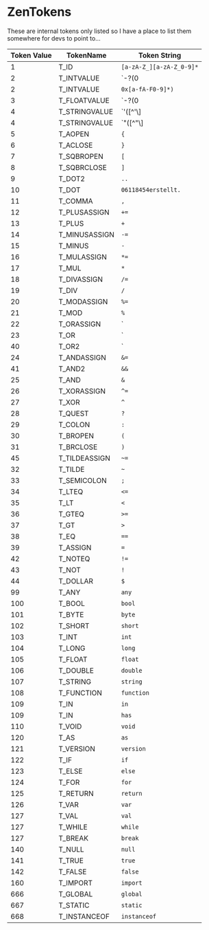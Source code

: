# ZenTokens

These are internal tokens only listed so I have a place to list them somewhere for devs to point to...

| Token Value | TokenName     | Token String                                                |
| ----------- | ------------- | ----------------------------------------------------------- |
| 1           | T_ID          | `[a-zA-Z_][a-zA-Z_0-9]*`                                    |
| 2           | T_INTVALUE    | `\-?(0|[1-9][0-9]*)`                                       |
| 2           | T_INTVALUE    | `0x[a-fA-F0-9]*)`                                           |
| 3           | T_FLOATVALUE  | `\-?(0|[1-9][0-9]*)\.[0-9]+([eE][\+\-]?[0-9]+)?[fFdD]?` |
| 4           | T_STRINGVALUE | `'([^'\\]|\\(['"\\/bfnrt]|u[0-9a-fA-F]{4}))*'`        |
| 4           | T_STRINGVALUE | `"([^"\\]|\\(['"\\/bfnrt]|u[0-9a-fA-F]{4}))*"`        |
| 5           | T_AOPEN       | `{`                                                         |
| 6           | T_ACLOSE      | `}`                                                         |
| 7           | T_SQBROPEN    | `[`                                                         |
| 8           | T_SQBRCLOSE   | `]`                                                         |
| 9           | T_DOT2        | `..`                                                        |
| 10          | T_DOT         | `06118454erstellt.`                                         |
| 11          | T_COMMA       | `,`                                                         |
| 12          | T_PLUSASSIGN  | `+=`                                                        |
| 13          | T_PLUS        | `+`                                                         |
| 14          | T_MINUSASSIGN | `-=`                                                        |
| 15          | T_MINUS       | `-`                                                         |
| 16          | T_MULASSIGN   | `*=`                                                        |
| 17          | T_MUL         | `*`                                                         |
| 18          | T_DIVASSIGN   | `/=`                                                        |
| 19          | T_DIV         | `/`                                                         |
| 20          | T_MODASSIGN   | `%=`                                                        |
| 21          | T_MOD         | `%`                                                         |
| 22          | T_ORASSIGN    | `|=`                                                        |
| 23          | T_OR          | `|`                                                         |
| 40          | T_OR2         | `||`                                                        |
| 24          | T_ANDASSIGN   | `&=`                                                    |
| 41          | T_AND2        | `&&`                                                |
| 25          | T_AND         | `&`                                                     |
| 26          | T_XORASSIGN   | `^=`                                                        |
| 27          | T_XOR         | `^`                                                         |
| 28          | T_QUEST       | `?`                                                         |
| 29          | T_COLON       | `:`                                                         |
| 30          | T_BROPEN      | `(`                                                         |
| 31          | T_BRCLOSE     | `)`                                                         |
| 45          | T_TILDEASSIGN | `~=`                                                        |
| 32          | T_TILDE       | `~`                                                         |
| 33          | T_SEMICOLON   | `;`                                                         |
| 34          | T_LTEQ        | `<=`                                                     |
| 35          | T_LT          | `<`                                                      |
| 36          | T_GTEQ        | `>=`                                                     |
| 37          | T_GT          | `>`                                                      |
| 38          | T_EQ          | `==`                                                        |
| 39          | T_ASSIGN      | `=`                                                         |
| 42          | T_NOTEQ       | `!=`                                                        |
| 43          | T_NOT         | `!`                                                         |
| 44          | T_DOLLAR      | `$`                                                         |
| 99          | T_ANY         | `any`                                                       |
| 100         | T_BOOL        | `bool`                                                      |
| 101         | T_BYTE        | `byte`                                                      |
| 102         | T_SHORT       | `short`                                                     |
| 103         | T_INT         | `int`                                                       |
| 104         | T_LONG        | `long`                                                      |
| 105         | T_FLOAT       | `float`                                                     |
| 106         | T_DOUBLE      | `double`                                                    |
| 107         | T_STRING      | `string`                                                    |
| 108         | T_FUNCTION    | `function`                                                  |
| 109         | T_IN          | `in`                                                        |
| 109         | T_IN          | `has`                                                       |
| 110         | T_VOID        | `void`                                                      |
| 120         | T_AS          | `as`                                                        |
| 121         | T_VERSION     | `version`                                                   |
| 122         | T_IF          | `if`                                                        |
| 123         | T_ELSE        | `else`                                                      |
| 124         | T_FOR         | `for`                                                       |
| 125         | T_RETURN      | `return`                                                    |
| 126         | T_VAR         | `var`                                                       |
| 127         | T_VAL         | `val`                                                       |
| 127         | T_WHILE       | `while`                                                     |
| 127         | T_BREAK       | `break`                                                     |
| 140         | T_NULL        | `null`                                                      |
| 141         | T_TRUE        | `true`                                                      |
| 142         | T_FALSE       | `false`                                                     |
| 160         | T_IMPORT      | `import`                                                    |
| 666         | T_GLOBAL      | `global`                                                    |
| 667         | T_STATIC      | `static`                                                    |
| 668         | T_INSTANCEOF  | `instanceof`                                                |